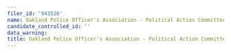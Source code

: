 ```yaml
---
filer_id: '943526'
name: Oakland Police Officer's Association - Political Action Committee
candidate_controlled_id: ''
data_warning: 
title: Oakland Police Officer's Association - Political Action Committee
---
```

